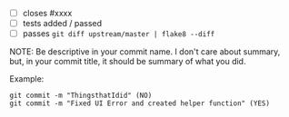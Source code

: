 - [ ] closes #xxxx
- [ ] tests added / passed
- [ ] passes ``git diff upstream/master | flake8 --diff``

NOTE: Be descriptive in your commit name. I don't care about summary, but, in your commit title, it should be summary of what you did.

Example:

```
git commit -m "ThingsthatIdid" (NO)
git commit -m "Fixed UI Error and created helper function" (YES)
```